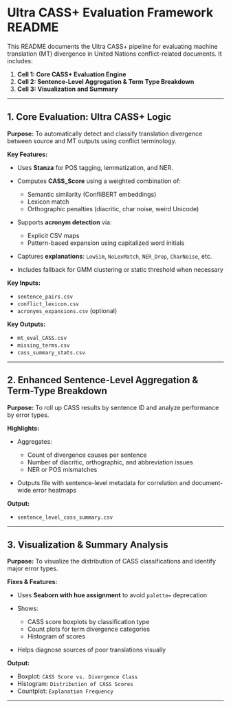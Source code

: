 # Ultra CASS+ Evaluation Framework README

This README documents the Ultra CASS+ pipeline for evaluating machine translation (MT) divergence in United Nations conflict-related documents. It includes:

1. **Cell 1: Core CASS+ Evaluation Engine**
2. **Cell 2: Sentence-Level Aggregation & Term Type Breakdown**
3. **Cell 3: Visualization and Summary**

---

## 1. Core Evaluation: Ultra CASS+ Logic

**Purpose:**
To automatically detect and classify translation divergence between source and MT outputs using conflict terminology.

**Key Features:**

* Uses **Stanza** for POS tagging, lemmatization, and NER.
* Computes **CASS\_Score** using a weighted combination of:

  * Semantic similarity (ConfliBERT embeddings)
  * Lexicon match
  * Orthographic penalties (diacritic, char noise, weird Unicode)
* Supports **acronym detection** via:

  * Explicit CSV maps
  * Pattern-based expansion using capitalized word initials
* Captures **explanations**: `LowSim`, `NoLexMatch`, `NER_Drop`, `CharNoise`, etc.
* Includes fallback for GMM clustering or static threshold when necessary

**Key Inputs:**

* `sentence_pairs.csv`
* `conflict_lexicon.csv`
* `acronyms_expansions.csv` (optional)

**Key Outputs:**

* `mt_eval_CASS.csv`
* `missing_terms.csv`
* `cass_summary_stats.csv`

---

## 2. Enhanced Sentence-Level Aggregation & Term-Type Breakdown

**Purpose:**
To roll up CASS results by sentence ID and analyze performance by error types.

**Highlights:**

* Aggregates:

  * Count of divergence causes per sentence
  * Number of diacritic, orthographic, and abbreviation issues
  * NER or POS mismatches
* Outputs file with sentence-level metadata for correlation and document-wide error heatmaps

**Output:**

* `sentence_level_cass_summary.csv`

---

## 3. Visualization & Summary Analysis

**Purpose:**
To visualize the distribution of CASS classifications and identify major error types.

**Fixes & Features:**

* Uses **Seaborn with hue assignment** to avoid `palette=` deprecation
* Shows:

  * CASS score boxplots by classification type
  * Count plots for term divergence categories
  * Histogram of scores
* Helps diagnose sources of poor translations visually

**Output:**

* Boxplot: `CASS Score vs. Divergence Class`
* Histogram: `Distribution of CASS Scores`
* Countplot: `Explanation Frequency`

---

